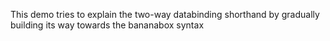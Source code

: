 This demo tries to explain the two-way databinding shorthand by gradually building its way towards the bananabox syntax